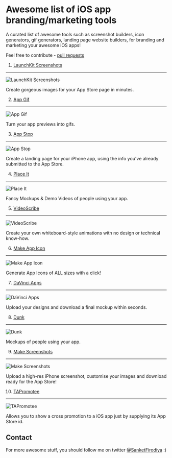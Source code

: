 # Awesome list of iOS app branding/marketing tools
A curated list of awesome tools such as screenshot builders, icon generators, gif generators, landing page website builders, for branding and marketing your awesome iOS apps!

Feel free to contribute - [pull requests](https://github.com/sanketfirodiya/ios-marketing-resources/pulls)

1. [LaunchKit Screenshots](https://launchkit.io/screenshots) 
---
![LaunchKit Screenshots](https://github.com/sanketfirodiya/ios-marketing-resources/blob/master/Images/LaunchKit.png)

Create gorgeous images for your App Store page in minutes.

2. [App Gif](http://appgif.io/)
---
![App Gif](https://github.com/sanketfirodiya/ios-marketing-resources/blob/master/Images/AppGif.png)

Turn your app previews into gifs.

3. [App Stop](http://app-stop.appspot.com/)
---
![App Stop](https://github.com/sanketfirodiya/ios-marketing-resources/blob/master/Images/AppStop.png)

Create a landing page for your iPhone app, using the info you've already submitted to the App Store.

4. [Place It](https://placeit.net/)
---
![Place It](https://github.com/sanketfirodiya/ios-marketing-resources/blob/master/Images/PlaceIt.png)

Fancy Mockups & Demo Videos of people using your app.

5. [VideoScribe](http://www.videoscribe.co/)
---
![VideoScribe](https://github.com/sanketfirodiya/ios-marketing-resources/blob/master/Images/VideoScribe.png)

Create your own whiteboard-style animations with no design or technical know-how.

6. [Make App Icon](http://makeappicon.com/)
---
![Make App Icon](https://github.com/sanketfirodiya/ios-marketing-resources/blob/master/Images/MakeAppIcon.png)

Generate App Icons of ALL sizes with a click!

7. [DaVinci Apps](http://davinciapps.com/)
---
![DaVinci Apps](https://github.com/sanketfirodiya/ios-marketing-resources/blob/master/Images/DaVinciApps.png)

Upload your designs and download a final mockup within seconds.

8. [Dunk](http://dunnnk.com/)
---
![Dunk](https://github.com/sanketfirodiya/ios-marketing-resources/blob/master/Images/Dunk.png)

Mockups of people using your app.

9. [Make Screenshots](http://www.makescreenshots.com/)
---
![Make Screenshots](https://github.com/sanketfirodiya/ios-marketing-resources/blob/master/Images/MakeScreenShots.png)

Upload a high-res iPhone screenshot, customise your images and download ready for the App Store!

10. [TAPromotee](https://github.com/JanC/TAPromotee)
---
![TAPromotee](https://github.com/sanketfirodiya/ios-marketing-resources/blob/master/Images/Promotee.png)

Allows you to show a cross promotion to a iOS app just by supplying its App Store id.



## Contact
For more awesome stuff, you should follow me on twitter [@SanketFirodiya](https://twitter.com/sanketfirodiya) :)
